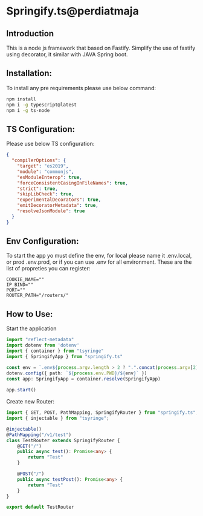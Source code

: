 # Springify.ts@perdiatmaja

## **Introduction**

This is a node js framework that based on Fastify. Simplify the use of fastify using decorator, it similar with JAVA Spring boot.

## **Installation:**

To install any pre requirements please use below command:

```bash
npm install
npm i -g typescript@latest
npm i -g ts-node
```

## **TS Configuration:**

Please use below TS configuration:

```json
{
  "compilerOptions": {
    "target": "es2019",
    "module": "commonjs",
    "esModuleInterop": true,
    "forceConsistentCasingInFileNames": true,
    "strict": true,
    "skipLibCheck": true,
    "experimentalDecorators": true,
    "emitDecoratorMetadata": true,
    "resolveJsonModule": true
  }
}
```

## **Env Configuration:**

To start the app yo must define the env, for local please name it .env.local, or prod .env.prod, or if you can use .env for all environment. These are the list of propreties you can register:

```env
COOKIE_NAME=""
IP_BIND=""
PORT=""
ROUTER_PATH="/routers/"
```

## **How to Use:**

Start the application

```typescript
import "reflect-metadata"
import dotenv from 'dotenv'
import { container } from "tsyringe"
import { SpringifyApp } from "springify.ts"

const env = `.env${process.argv.length > 2 ? ".".concat(process.argv[2]) : ""}`
dotenv.config({ path: `${process.env.PWD}/${env}` })
const app: SpringifyApp = container.resolve(SpringifyApp)
    
app.start()
```

Create new Router:

```typescript
import { GET, POST, PathMapping, SpringifyRouter } from "springify.ts";
import { injectable } from "tsyringe";

@injectable()
@PathMapping("/v1/test")
class TestRouter extends SpringifyRouter {
    @GET("/")
    public async test(): Promise<any> {
        return "Test"
    }

    @POST("/")
    public async testPost(): Promise<any> {
        return "Test"
    }
}

export default TestRouter
```